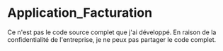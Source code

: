 # Application_Facturation
Ce n'est pas le code source complet que j'ai développé. En raison de la confidentialité de l'entreprise, je ne peux pas partager le code complet.
